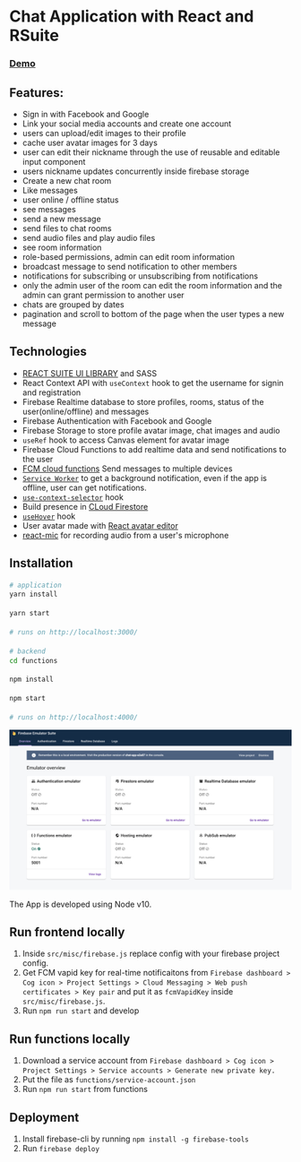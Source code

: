 # Chat Application with React and RSuite

### [Demo](public/demo.mp4)

## Features:

- Sign in with Facebook and Google
- Link your social media accounts and create one account
- users can upload/edit images to their profile
- cache user avatar images for 3 days
- user can edit their nickname through the use of reusable and editable input component
- users nickname updates concurrently inside firebase storage
- Create a new chat room
- Like messages
- user online / offline status
- see messages
- send a new message
- send files to chat rooms
- send audio files and play audio files
- see room information
- role-based permissions, admin can edit room information
- broadcast message to send notification to other members
- notifications for subscribing or unsubscribing from notifications
- only the admin user of the room can edit the room information and the admin can grant permission to another user
- chats are grouped by dates
- pagination and scroll to bottom of the page when the user types a new message

## Technologies

- [REACT SUITE UI LIBRARY](https://rsuitejs.com/guide/introduction/) and SASS
- React Context API with `useContext` hook to get the username for signin and registration
- Firebase Realtime database to store profiles, rooms, status of the user(online/offline) and messages
- Firebase Authentication with Facebook and Google
- Firebase Storage to store profile avatar image, chat images and audio
- `useRef` hook to access Canvas element for avatar image
- Firebase Cloud Functions to add realtime data and send notifications to the user
- [FCM cloud functions](https://firebase.google.com/docs/cloud-messaging/send-message) Send messages to multiple devices
- [`Service Worker`](https://firebase.google.com/docs/cloud-messaging/js/receive) to get a background notification, even if the app is offline, user can get notifications.
- [`use-context-selector`](https://github.com/dai-shi/use-context-selector) hook 
- Build presence in [CLoud Firestore](https://firebase.google.com/docs/firestore/solutions/presence)
- [`useHover`](https://usehooks.com/useHover/) hook
- User avatar made with [React avatar editor](https://www.npmjs.com/package/react-avatar-editor)
- [react-mic](https://github.com/hackingbeauty/react-mic) for recording audio from a user's microphone 

## Installation

```bash
# application
yarn install

yarn start

# runs on http://localhost:3000/

# backend
cd functions

npm install

npm start

# runs on http://localhost:4000/
```

![firebase](public/firebase.png)

The App is developed using Node v10. 

## Run frontend locally

1. Inside `src/misc/firebase.js` replace config with your firebase project config.
2. Get FCM vapid key for real-time notificaitons from `Firebase dashboard > Cog icon > Project Settings > Cloud Messaging > Web push certificates > Key pair` and put it as `fcmVapidKey` inside `src/misc/firebase.js`.
3. Run `npm run start` and develop

## Run functions locally

1. Download a service account from `Firebase dashboard > Cog icon > Project Settings > Service accounts > Generate new private key.`
2. Put the file as `functions/service-account.json`
3. Run `npm run start` from functions

## Deployment

1. Install firebase-cli by running `npm install -g firebase-tools`
2. Run `firebase deploy`
